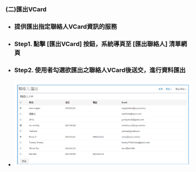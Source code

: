 ### \(二\)匯出VCard

* ### 提供匯出指定聯絡人VCard資訊的服務
* ### Step1. 點擊 \[匯出VCard\] 按鈕，系統導頁至 \[匯出聯絡人\] 清單網頁

* ### Step2. 使用者勾選欲匯出之聯絡人VCard後送交，進行資料匯出

* ### ![](/assets/export_contact01.png)

### 



